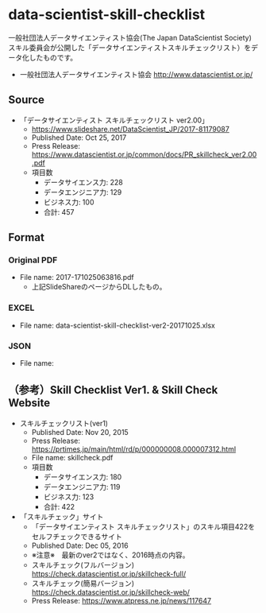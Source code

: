 # data-scientist-skill-checklist
一般社団法人データサイエンティスト協会(The Japan DataScientist Society) スキル委員会が公開した「データサイエンティストスキルチェックリスト）をデータ化したものです。
- 一般社団法人データサイエンティスト協会 http://www.datascientist.or.jp/

## Source
- 「データサイエンティスト スキルチェックリスト ver2.00」
  - https://www.slideshare.net/DataScientist_JP/2017-81179087
  - Published Date: Oct 25, 2017
  - Press Release: https://www.datascientist.or.jp/common/docs/PR_skillcheck_ver2.00.pdf
  - 項目数
    - データサイエンス力: 228
    - データエンジニア力: 129
    - ビジネス力: 100
    - 合計: 457

## Format
### Original PDF
- File name: 2017-171025063816.pdf
  - 上記SlideShareのページからDLしたもの。

### EXCEL
- File name: data-scientist-skill-checklist-ver2-20171025.xlsx


### JSON
- File name:


## （参考）Skill Checklist Ver1. & Skill Check Website
- スキルチェックリスト(ver1)
  - Published Date: Nov 20, 2015
  - Press Release: https://prtimes.jp/main/html/rd/p/000000008.000007312.html
  - File name: skillcheck.pdf
  - 項目数
    - データサイエンス力: 180
    - データエンジニア力: 119
    - ビジネス力: 123
    - 合計: 422
- 「スキルチェック」サイト
  - 「データサイエンティスト スキルチェックリスト」のスキル項目422をセルフチェックできるサイト
  - Published Date: Dec 05, 2016
  - ※注意※　最新のver2ではなく、2016時点の内容。
  - スキルチェック(フルバージョン) https://check.datascientist.or.jp/skillcheck-full/
  - スキルチェック(簡易バージョン) https://check.datascientist.or.jp/skillcheck-web/
  - Press Release: https://www.atpress.ne.jp/news/117647
